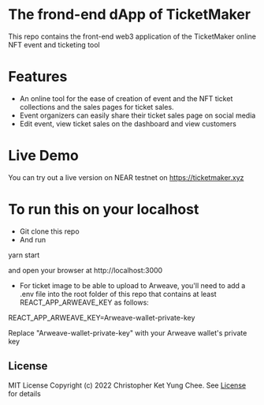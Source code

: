 # The frond-end dApp of TicketMaker
This repo contains the front-end web3 application of the TicketMaker online NFT event and ticketing tool

# Features
- An online tool for the ease of creation of event and the NFT ticket collections and
the sales pages for ticket sales. 
- Event organizers can easily share their ticket sales page on social media
- Edit event, view ticket sales on the dashboard and view customers

# Live Demo
You can try out a live version on NEAR testnet on https://ticketmaker.xyz


# To run this on your localhost
- Git clone this repo
- And run 

yarn start 

and open your browser at http://localhost:3000

- For ticket image to be able to upload to Arweave, you'll need to add a .env file 
into the root folder of this repo that contains at least REACT_APP_ARWEAVE_KEY as follows:

REACT_APP_ARWEAVE_KEY=Arweave-wallet-private-key

Replace "Arweave-wallet-private-key" with your Arweave wallet's private key





## License 
MIT License
Copyright (c) 2022 Christopher Ket Yung Chee. See [License](https://github.com/ketyung/tm_dapp/blob/master/LICENSE.md) for details
